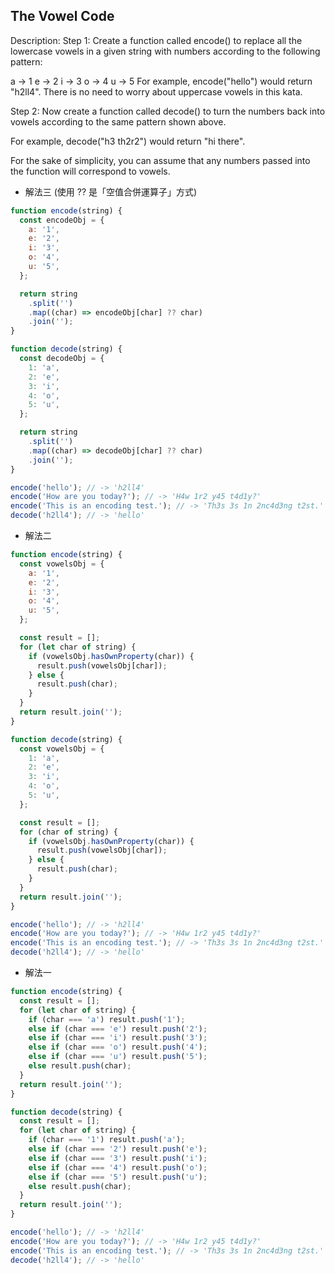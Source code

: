 ## The Vowel Code

Description:
Step 1: Create a function called encode() to replace all the lowercase vowels in a given string with numbers according to the following pattern:

a -> 1
e -> 2
i -> 3
o -> 4
u -> 5
For example, encode("hello") would return "h2ll4". There is no need to worry about uppercase vowels in this kata.

Step 2: Now create a function called decode() to turn the numbers back into vowels according to the same pattern shown above.

For example, decode("h3 th2r2") would return "hi there".

For the sake of simplicity, you can assume that any numbers passed into the function will correspond to vowels.

- 解法三 (使用 ?? 是「空值合併運算子」方式)

```js
function encode(string) {
  const encodeObj = {
    a: '1',
    e: '2',
    i: '3',
    o: '4',
    u: '5',
  };

  return string
    .split('')
    .map((char) => encodeObj[char] ?? char)
    .join('');
}

function decode(string) {
  const decodeObj = {
    1: 'a',
    2: 'e',
    3: 'i',
    4: 'o',
    5: 'u',
  };

  return string
    .split('')
    .map((char) => decodeObj[char] ?? char)
    .join('');
}

encode('hello'); // -> 'h2ll4'
encode('How are you today?'); // -> 'H4w 1r2 y45 t4d1y?'
encode('This is an encoding test.'); // -> 'Th3s 3s 1n 2nc4d3ng t2st.'
decode('h2ll4'); // -> 'hello'
```

- 解法二

```js
function encode(string) {
  const vowelsObj = {
    a: '1',
    e: '2',
    i: '3',
    o: '4',
    u: '5',
  };

  const result = [];
  for (let char of string) {
    if (vowelsObj.hasOwnProperty(char)) {
      result.push(vowelsObj[char]);
    } else {
      result.push(char);
    }
  }
  return result.join('');
}

function decode(string) {
  const vowelsObj = {
    1: 'a',
    2: 'e',
    3: 'i',
    4: 'o',
    5: 'u',
  };

  const result = [];
  for (char of string) {
    if (vowelsObj.hasOwnProperty(char)) {
      result.push(vowelsObj[char]);
    } else {
      result.push(char);
    }
  }
  return result.join('');
}

encode('hello'); // -> 'h2ll4'
encode('How are you today?'); // -> 'H4w 1r2 y45 t4d1y?'
encode('This is an encoding test.'); // -> 'Th3s 3s 1n 2nc4d3ng t2st.'
decode('h2ll4'); // -> 'hello'
```

- 解法一

```js
function encode(string) {
  const result = [];
  for (let char of string) {
    if (char === 'a') result.push('1');
    else if (char === 'e') result.push('2');
    else if (char === 'i') result.push('3');
    else if (char === 'o') result.push('4');
    else if (char === 'u') result.push('5');
    else result.push(char);
  }
  return result.join('');
}

function decode(string) {
  const result = [];
  for (let char of string) {
    if (char === '1') result.push('a');
    else if (char === '2') result.push('e');
    else if (char === '3') result.push('i');
    else if (char === '4') result.push('o');
    else if (char === '5') result.push('u');
    else result.push(char);
  }
  return result.join('');
}

encode('hello'); // -> 'h2ll4'
encode('How are you today?'); // -> 'H4w 1r2 y45 t4d1y?'
encode('This is an encoding test.'); // -> 'Th3s 3s 1n 2nc4d3ng t2st.'
decode('h2ll4'); // -> 'hello'
```
